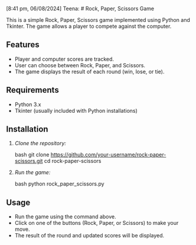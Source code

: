 [8:41 pm, 06/08/2024] Teena: # Rock, Paper, Scissors Game

This is a simple Rock, Paper, Scissors game implemented using Python and Tkinter. The game allows a player to compete against the computer. 

## Features

- Player and computer scores are tracked.
- User can choose between Rock, Paper, and Scissors.
- The game displays the result of each round (win, lose, or tie).

## Requirements

- Python 3.x
- Tkinter (usually included with Python installations)

## Installation

1. *Clone the repository:*

    bash
    git clone https://github.com/your-username/rock-paper-scissors.git
    cd rock-paper-scissors
    

2. *Run the game:*

    bash
    python rock_paper_scissors.py
    

## Usage

- Run the game using the command above.
- Click on one of the buttons (Rock, Paper, or Scissors) to make your move.
- The result of the round and updated scores will be displayed.


